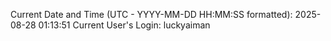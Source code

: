 Current Date and Time (UTC - YYYY-MM-DD HH:MM:SS formatted): 2025-08-28 01:13:51
Current User's Login: luckyaiman
